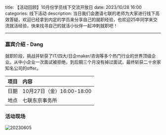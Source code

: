 title: 【活动回顾】10月份学员线下交流开放日
date: 2023/10/28 16:00
categories: 线下活动
description: 当日我们会邀请七联的老师为大家进行线下高效答疑，欢迎已经拿到内定的学员来分享自己的就职经验，也欢迎25卒同学来交流就活经验，快来找寻自己的就活小伙伴一起冲刺就职吧！

---

### 嘉宾介绍 - Dang
就职阶段，挑战并斩获了IT/四大/日企maker/咨询等多个热门行业的世界顶级企业。从中小企业一次面试被拒绝，到后期三个月没有掉过面试，最终斩获二十余家知名公司的offer。

|项目 | 内容 |
|:---|:---|
|日期 | 10月27日（金）16:00-18:00|
|地点| 七联东京事务所 | 

### 活动现场

![20230605](https://qilian-tokyo.github.io/img/20231028_openDay.jpg)